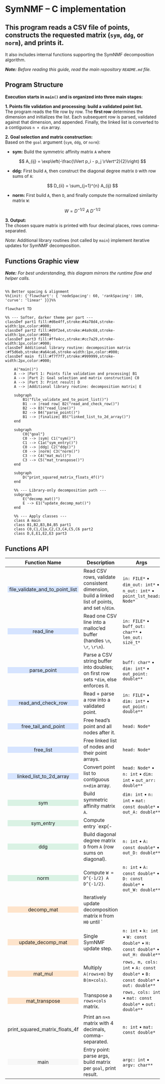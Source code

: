 # SymNMF – C implementation

## This program reads a CSV file of points, constructs the requested matrix (`sym`, `ddg`, or `norm`), and prints it.  
It also includes internal functions supporting the SymNMF decomposition algorithm.

***Note:** Before reading this guide, read the main repository `README.md` file.*

## Program Structure
**Execution starts in `main()` and is organized into three main stages:**  

**1. Points file validation and processing: build a validated point list.**  
The program reads the file row by row. The **first row** determines the dimension and initializes the list. Each subsequent row is parsed, validated against that dimension, and appended. Finally, the linked list is converted to a contiguous `n × dim` array.

**2. Goal selection and matrix construction:**  
Based on the `goal` argument (`sym`, `ddg`, or `norm`):  

- **sym:** Build the symmetric affinity matrix `A` where  

$$
A_{ij} = \exp\left(-\frac{\lVert p_i - p_j \rVert^2}{2}\right)
$$  

- **ddg:** First build `A`, then construct the diagonal degree matrix `D` with row sums of `A`:  

$$
D_{ii} = \sum_{j=1}^{n} A_{ij}
$$  

- **norm:** First build `A`, then `D`, and finally compute the normalized similarity matrix `W`:  

$$
W = D^{-1/2} \ A \ D^{-1/2}
$$  

**3. Output:**  
The chosen square matrix is printed with four decimal places, rows comma-separated.  

*Note:* Additional library routines (not called by `main`) implement iterative updates for SymNMF decomposition.

## Functions Graphic view
***Note:** For best understanding, this diagram mirrors the runtime flow and helper calls.*

```mermaid

%% Better spacing & alignment
%%{init: {'flowchart': { 'nodeSpacing': 60, 'rankSpacing': 100, 'curve': 'linear' }}}%%

flowchart TD

%% --- Softer, darker theme per part ---
classDef part1 fill:#d6e4ff,stroke:#4a78d4,stroke-width:1px,color:#000;
classDef part2 fill:#d9f2e4,stroke:#4a9c68,stroke-width:1px,color:#000;
classDef part3 fill:#ffe4cc,stroke:#cc7a29,stroke-width:1px,color:#000;
classDef Additional library routine: decomposition matrix :#f5d6eb,stroke:#a64ca6,stroke-width:1px,color:#000;
classDef main  fill:#f7f7f7,stroke:#999999,stroke-width:2px,color:#000;

    A("main()")
    A --> |Part 1: Points file validation and processing| B1
    A --> |Part 2: Goal selection and matrix construction| C0
    A --> |Part 3: Print result| D
    A --> |Additional library routine: decomposition matrix| E

    subgraph  
        B1("file_validate_and_to_point_list()")
        B1 --> |read row| B2("read_and_check_row()")
        B2 --> B3("read_line()")
        B2 --> B4("parse_point()")
        B1 --> |finalize| B5("linked_list_to_2d_array()")
    end

    subgraph  
        C0{"goal"}
        C0 --> |sym| C1("sym()")
        C1 --> C1a("sym_entry()")
        C0 --> |ddg| C2("ddg()")
        C0 --> |norm| C3("norm()")
        C3 --> C4("mat_mul()")
        C3 --> C5("mat_transpose()")
    end

    subgraph  
        D("print_squared_matrix_floats_4f()")
    end

    %% --- Library-only decomposition path ---
    subgraph  
        E("decomp_mat()")
        E --> E1("update_decomp_mat()")
    end

    %% --- Apply classes ---
    class A main
    class B1,B2,B3,B4,B5 part1
    class C0,C1,C1a,C2,C3,C4,C5,C6 part2
    class D,E,E1,E2,E3 part3
```

## Functions API

| <div align="center">Function Name</div> | Description | Args | Returns | Errors / Notes |
|---|---|---|---|---|
| <div align="center" style="background-color:#d6e4ff;">file_validate_and_to_point_list</div> | Read CSV rows, validate consistent dimension, build a linked list of points, and set `n`/`dim`. | `in: FILE*` • `dim_out: int*` • `n_out: int*` • `point_lst_head: Node*` | `int`: `1` success, `0` empty file, `-1` error | On error frees list tail & head’s point. Caller later frees list. |
| <div align="center" style="background-color:#d6e4ff;">read_line</div> | Read one CSV line into a malloc’ed buffer (handles `\n`, `\r`, `\r\n`). | `in: FILE*` • `buff_out: char**` • `len_out: size_t*` | `int`: `1` success, `0` clean EOF, `-1` error | **static** helper. Caller frees `*buff_out`. |
| <div align="center" style="background-color:#d6e4ff;">parse_point</div> | Parse a CSV string buffer into doubles; on first row sets `*dim`, else enforces it. | `buff: char*` • `dim: int*` • `out_point: double**` | `int`: `1` success, `-1` error | **static** helper. Caller frees `*out_point`. |
| <div align="center" style="background-color:#d6e4ff;">read_and_check_row</div> | Read + parse a row into a validated point. | `in: FILE*` • `dim: int*` • `out_point: double**` | `int`: `1` success, `0` EOF, `-1` error | **static** wrapper over `read_line` + `parse_point`. |
| <div align="center" style="background-color:#d6e4ff;">free_tail_and_point</div> | Free head’s point and all nodes after it. | `head: Node*` | – | **static** helper. Safe on `NULL` fields. |
| <div align="center" style="background-color:#d6e4ff;">free_list</div> | Free linked list of nodes and their point arrays. | `head: Node*` | – | Safe on `NULL`. |
| <div align="center" style="background-color:#d6e4ff;">linked_list_to_2d_array</div> | Convert point list to contiguous `n×dim` array. | `head: Node*` • `n: int` • `dim: int` • `out_arr: double**` | `int`: `1` success, `-1` error | Caller frees `*out_arr`. |
| <div align="center" style="background-color:#d9f2e4;">sym</div> | Build symmetric affinity matrix `A`. | `dim: int` • `n: int` • `mat: const double*` • `out_A: double**` | `int`: `1` success, `-1` error | Uses helper `sym_entry`. Caller frees `*out_A`. |
| <div align="center" style="background-color:#d9f2e4;">sym_entry</div> | Compute entry `exp(-||p1-p2||² / 2)`. | `p1: const double*` • `p2: const double*` • `dim: int` | `double` | **static** helper. |
| <div align="center" style="background-color:#d9f2e4;">ddg</div> | Build diagonal degree matrix `D` from `A` (row sums on diagonal). | `n: int` • `A: const double*` • `out_D: double**` | `int`: `1` success, `-1` error | Caller frees `*out_D`. |
| <div align="center" style="background-color:#d9f2e4;">norm</div> | Compute `W = D^{-1/2} A D^{-1/2}`. | `n: int` • `A: const double*` • `D: const double*` • `out_W: double**` | `int`: `1` success, `-1` error | Uses `mat_mul`. Caller frees `*out_W`. |
| <div align="center" style="background-color:#ffe4cc;">decomp_mat</div> | Iteratively update decomposition matrix `H` from `H0` until `||H_{t+1}-H_t||_F^2 < EPS` or `MAX_ITERS`. | `n: int` • `k: int` • `W: const double*` • `H0: const double*` • `out: double**` | `int`: `1` success, `-1` error | Uses `EPS=1e-4`, `BETA=0.5`, `MAX_ITERS=300`. Caller frees `*out`. |
| <div align="center" style="background-color:#ffe4cc;">update_decomp_mat</div> | Single SymNMF update step. | `n: int` • `k: int` • `W: const double*` • `H: const double*` • `out_H: double**` | `int`: `1` success, `-1` error | **static**. Uses `mat_mul`, `mat_transpose`. Caller frees `*out_H`. |
| <div align="center" style="background-color:#ffe4cc;">mat_mul</div> | Multiply `A(rows×m)` by `B(m×cols)`. | `rows, m, cols: int` • `A: const double*` • `B: const double*` • `out: double**` | `int`: `1` success, `-1` error | **static**. Caller frees `*out`. |
| <div align="center" style="background-color:#ffe4cc;">mat_transpose</div> | Transpose a `rows×cols` matrix. | `rows, cols: int` • `mat: const double*` • `out: double**` | `int`: `1` success, `-1` error | **static**. Caller frees `*out`. |
| <div align="center" style="background-color:#f7f7f7;">print_squared_matrix_floats_4f</div> | Print an `n×n` matrix with 4 decimals, comma-separated. | `n: int` • `mat: const double*` | – | Prints to `stdout`. |
| <div align="center" style="background-color:#f7f7f7;">main</div> | Entry point: parse args, build matrix per `goal`, print result. | `argc: int` • `argv: char**` | `int`: `0` success (errors exit(1)) | Goals: `sym`, `ddg`, `norm`. |



